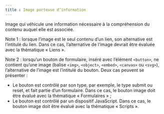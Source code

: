 ```yaml
---
title : Image porteuse d’information
---
```


Image qui véhicule une information nécessaire à la compréhension du contenu auquel elle est associée.

Note 1 : lorsque l’image est le seul contenu d’un lien, son alternative est l’intitulé du lien. Dans ce cas, l’alternative de l’image devrait être évaluée avec la thématique « Liens ».

Note 2 : lorsqu’un bouton de formulaire, inséré avec l’élément `<button>`, ne contient qu’une image (balise `<img>`, `<object>`, `<embed>`, `<canvas>` ou `<svg>`), l’alternative de l’image est l’intitulé du bouton. Deux cas peuvent se présenter :
* Le bouton est contrôlé par son type, par exemple, le type submit ou reset, et fait partie d’un formulaire. Dans ce cas, le bouton image doit être évalué avec la thématique « Formulaires » ;
* Le bouton est contrôlé par un dispositif JavaScript. Dans ce cas, le bouton image doit être évalué avec la thématique « Scripts ».

